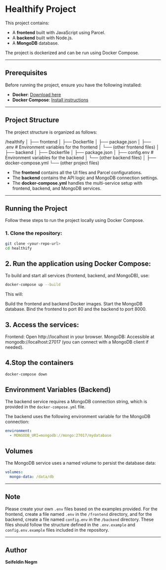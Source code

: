 # Healthify Project

This project contains:

- A **frontend** built with JavaScript using Parcel.
- A **backend** built with Node.js.
- A **MongoDB** database.

The project is dockerized and can be run using Docker Compose.

---

## Prerequisites

Before running the project, ensure you have the following installed:

- **Docker**: [Download here](https://docs.docker.com/get-docker/)
- **Docker Compose**: [Install instructions](https://docs.docker.com/compose/install/)

---

## Project Structure

The project structure is organized as follows:

/healthify
│
├── frontend
│ ├── Dockerfile
│ ├── package.json
│ ├── .env # Environment variables for the frontend
│ └── (other frontend files)
│
├── backend
│ ├── Dockerfile
│ ├── package.json
│ ├── config.env # Environment variables for the backend
│ └── (other backend files)
│
├── docker-compose.yml
└── (other project files)

- The **frontend** contains all the UI files and Parcel configurations.
- The **backend** contains the API logic and MongoDB connection settings.
- The **docker-compose.yml** handles the multi-service setup with frontend, backend, and MongoDB services.

---

## Running the Project

Follow these steps to run the project locally using Docker Compose.

### 1. Clone the repository:

```bash
git clone <your-repo-url>
cd healthify

```

## 2. Run the application using Docker Compose:

To build and start all services (frontend, backend, and MongoDB), use:

```bash
docker-compose up --build
```

This will:

Build the frontend and backend Docker images.
Start the MongoDB database.
Bind the frontend to port 80 and the backend to port 8000.

## 3. Access the services:

Frontend: Open http://localhost in your browser.
MongoDB: Accessible at mongodb://localhost:27017 (you can connect with a MongoDB client if needed).

## 4.Stop the containers

```bash
docker-compose down
```

## Environment Variables (Backend)

The backend service requires a MongoDB connection string, which is provided in the `docker-compose.yml` file.

The backend uses the following environment variable for the MongoDB connection:

```yaml
environment:
  - MONGODB_URI=mongodb://mongo:27017/mydatabase
```

## Volumes

The MongoDB service uses a named volume to persist the database data:

```yaml
volumes:
  mongo-data: /data/db
```

---

## Note

Please create your own `.env` files based on the examples provided. For the frontend, create a file named `.env` in the `/frontend` directory, and for the backend, create a file named `config.env` in the `/backend` directory. These files should follow the structure defined in the `.env.example` and `config.env.example` files included in the repository.

---

## Author

**Seifeldin Negm**
